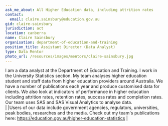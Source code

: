 ```yaml
---
ask_me_about: All Higher Education data, including attrition rates
contact:
  email: claire.sainsbury@education.gov.au
gid: claire-sainsbury
jurisdiction: act
location: canberra
name: Claire Sainsbury
organisation: department-of-education-and-training
position_title: Assistant Director (Data Analyst)
type: Data Mentor
photo_url: /resources/images/mentors/claire-sainsbury.jpg
---
```


I am a data analyst at the Department of Education and Training. I work in the University Statistics section. My team analyses higher education student and staff data from higher education providers around Australia. We have a number of publications each year and produce customised data for clients. We also look at indicators of performance in higher education including attrition rates, retention rates, success rates and completion rates. Our team uses SAS and SAS Visual Analytics to analyse data.   
|
|Users of our data include  government agencies, regulators, universities, peak bodies, researches and the media. Check out my team's publications here: https://education.gov.au/higher-education-statistics 
|